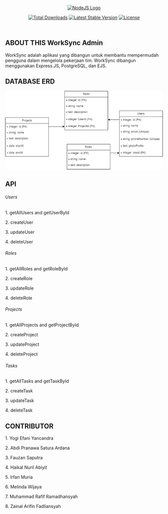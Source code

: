 <p align="center"><a href="https://nodejs.org/en" target="_blank"><img src="https://raw.githubusercontent.com/Ender-Wiggin2019/ServiceLogos/main/Node.js/Node.js.png" width="400" alt="NodeJS Logo"></a></p>

<p align="center">
<a href="https://github.com/yogiefani/FSW2-Chapter3-Tim3-Expressjs"><img src="https://img.shields.io/badge/all_contributors-8-brightgreen.svg?style=flat-square" alt="Total Downloads"></a>
<a href="https://github.com/yogiefani/FSW2-Chapter3-Tim3-Expressjs"><img src="https://img.shields.io/badge/PRs-welcome-brightgreen.svg?style=flat-square" alt="Latest Stable Version"></a>
<a href="https://github.com/yogiefani/FSW2-Chapter3-Tim3-Expressjs"><img src="https://img.shields.io/badge/first--timers--only-friendly-blue.svg" alt="License"></a>
</p>

</p>

</br>

## ABOUT THIS WorkSync Admin

WorkSync adalah aplikasi yang dibangun untuk membantu mempermudah pengguna dalam mengelola pekerjaan tim. WorkSync dibangun menggunakan Express.JS, PostgreSQL, dan EJS.

## DATABASE ERD

<p align="center"><a href="https://nodejs.org/en" target="_blank"><img src="./public/images/fsw2-chapter4-team3.png" width="800" alt="ERD.png"></a></p>

## API

<h6>Users</h6>
<p>1. getAllUsers and getUserById</p>
<p>2. createUser</p>
<p>3. updateUser</p>
<p>4. deleteUser </p>
<h6>Roles</h6>
<p>1. getAllRoles and getRoleById</p>
<p>2. createRole</p>
<p>3. updateRole</p>
<p>4. deleteRole </p>
<h6>Projects</h6>
<p>1. getAllProjects and getProjectById</p>
<p>2. createProject</p>
<p>3. updateProject</p>
<p>4. deleteProject </p>
<h6>Tasks</h6>
<p>1. getAllTasks and getTaskById</p>
<p>2. createTask</p>
<p>3. updateTask</p>
<p>4. deleteTask</p>

## CONTRIBUTOR

<p>1. Yogi Efani Yancandra</p>
<p>2. Abdi Pranawa Satura Ardana</p>
<p>3. Fauzan Saputra</p>
<p>4. Haikal Nuril Abiyit</p>
<p>5. Irfan Muria</p>
<p>6. Melinda Wijaya</p>
<p>7. Muhammad Rafif Ramadhansyah</p>
<p>8. Zainal Arifin Fadliansyah</p>